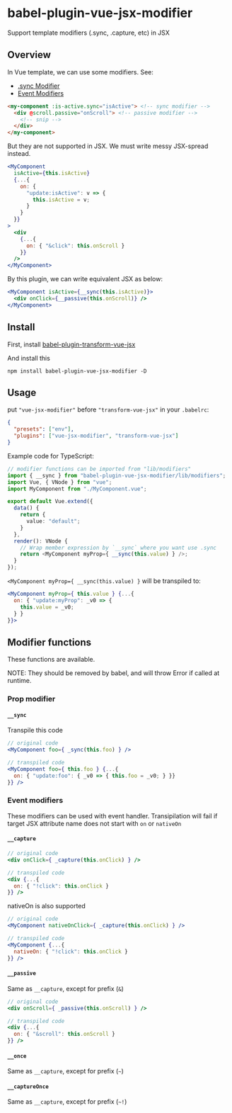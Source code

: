 # babel-plugin-vue-jsx-modifier

Support template modifiers (.sync, .capture, etc) in JSX

## Overview

In Vue template, we can use some modifiers. See:

* [.sync Modifier](https://vuejs.org/v2/guide/components.html#sync-Modifier)
* [Event Modifiers](https://vuejs.org/v2/guide/events.html#Event-Modifiers)

```html
<my-component :is-active.sync="isActive"> <!-- sync modifier -->
  <div @scroll.passive="onScroll"> <!-- passive modifier -->
    <!-- snip -->
  </div>
</my-component>
```

But they are not supported in JSX. We must write messy JSX-spread instead.

```jsx
<MyComponent
  isActive={this.isActive}
  {...{
    on: {
      "update:isActive": v => {
        this.isActive = v;
      }
    }
  }}
>
  <div
    {...{
      on: { "&click": this.onScroll }
    }}
  />
</MyComponent>
```

By this plugin, we can write equivalent JSX as below:

```jsx
<MyComponent isActive={__sync(this.isActive)}>
  <div onClick={__passive(this.onScroll)} />
</MyComponent>
```

## Install

First, install [babel-plugin-transform-vue-jsx](https://github.com/vuejs/babel-plugin-transform-vue-jsx)

And install this

```
npm install babel-plugin-vue-jsx-modifier -D
```

## Usage

put `"vue-jsx-modifier"` before `"transform-vue-jsx"` in your `.babelrc`:

```json
{
  "presets": ["env"],
  "plugins": ["vue-jsx-modifier", "transform-vue-jsx"]
}
```

Example code for TypeScript:

```typescript
// modifier functions can be imported from "lib/modifiers"
import { __sync } from "babel-plugin-vue-jsx-modifier/lib/modifiers";
import Vue, { VNode } from "vue";
import MyComponent from "./MyComponent.vue";

export default Vue.extend({
  data() {
    return {
      value: "default";
    }
  },
  render(): VNode {
    // Wrap member expression by `__sync` where you want use .sync
    return <MyComponent myProp={ __sync(this.value) } />;
  }
});
```

`<MyComponent myProp={ __sync(this.value) }` will be transpiled to:

```jsx
<MyComponent myProp={ this.value } {...{
  on: { "update:myProp": _v0 => {
    this.value = _v0;
  } }
}}>
```

## Modifier functions

These functions are available.

NOTE: They should be removed by babel, and will throw Error if called at runtime.

### Prop modifier

#### `__sync`

Transpile this code

```jsx
// original code
<MyComponent foo={ _sync(this.foo) } />

// transpiled code
<MyComponent foo={ this.foo } {...{
  on: { "update:foo": { _v0 => { this.foo = _v0; } }}
}} />
```

### Event modifiers

These modifiers can be used with event handler.
Transipilation will fail if target JSX attribute name does not start with `on` or `nativeOn`

#### `__capture`

```jsx
// original code
<div onClick={ _capture(this.onClick) } />

// transpiled code
<div {...{
  on: { "!click": this.onClick }
}} />
```

nativeOn is also supported

```jsx
// original code
<MyComponent nativeOnClick={ _capture(this.onClick) } />

// transpiled code
<MyComponent {...{
  nativeOn: { "!click": this.onClick }
}} />
```

#### `__passive`

Same as `__capture`, except for prefix (`&`)

```jsx
// original code
<div onScroll={ _passive(this.onScroll) } />

// transpiled code
<div {...{
  on: { "&scroll": this.onScroll }
}} />
```

#### `__once`

Same as `__capture`, except for prefix (`~`)

#### `__captureOnce`

Same as `__capture`, except for prefix (`~!`)
